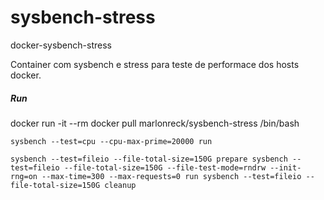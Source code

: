 # sysbench-stress
docker-sysbench-stress

Container com sysbench e stress para teste de performace dos hosts docker.


##### Run

docker run -it --rm docker pull marlonreck/sysbench-stress /bin/bash

    sysbench --test=cpu --cpu-max-prime=20000 run

    sysbench --test=fileio --file-total-size=150G prepare sysbench --test=fileio --file-total-size=150G --file-test-mode=rndrw --init-rng=on --max-time=300 --max-requests=0 run sysbench --test=fileio --file-total-size=150G cleanup

